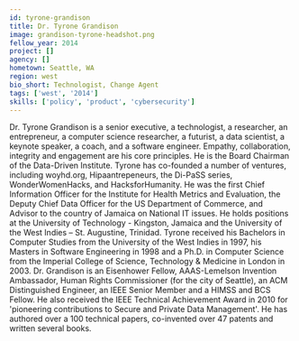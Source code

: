 ```yaml
---
id: tyrone-grandison
title: Dr. Tyrone Grandison
image: grandison-tyrone-headshot.png
fellow_year: 2014
project: []
agency: []
hometown: Seattle, WA
region: west
bio_short: Technologist, Change Agent
tags: ['west', '2014']
skills: ['policy', 'product', 'cybersecurity']
---
```


Dr. Tyrone Grandison is a senior executive, a technologist, a researcher, an entrepreneur, a computer science researcher, a futurist, a data scientist, a keynote speaker, a coach, and a software engineer. Empathy, collaboration, integrity and engagement are his core principles. He is the Board Chairman of the Data-Driven Institute. Tyrone has co-founded a number of ventures, including woyhd.org, Hipaantrepeneurs, the Di-PaSS series, WonderWomenHacks, and HacksforHumanity. He was the first Chief Information Officer for the Institute for Health Metrics and Evaluation, the Deputy Chief Data Officer for the US Department of Commerce, and Advisor to the country of Jamaica on National IT issues. He holds positions at the University of Technology - Kingston, Jamaica and the University of the West Indies – St. Augustine, Trinidad. Tyrone received his Bachelors in Computer Studies from the University of the West Indies in 1997, his Masters in Software Engineering in 1998 and a Ph.D. in Computer Science from the Imperial College of Science, Technology & Medicine in London in 2003. Dr. Grandison is an Eisenhower Fellow, AAAS-Lemelson Invention Ambassador, Human Rights Commissioner (for the city of Seattle), an ACM Distinguished Engineer, an IEEE Senior Member and a HIMSS and BCS Fellow. He also received the IEEE Technical Achievement Award in 2010 for 'pioneering contributions to Secure and Private Data Management'. He has authored over a 100 technical papers, co-invented over 47 patents and written several books.
